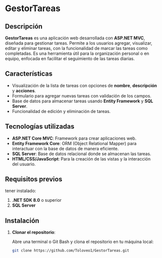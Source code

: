 # GestorTareas

## Descripción
**GestorTareas** es una aplicación web desarrollada con **ASP.NET MVC**, diseñada para gestionar tareas. Permite a los usuarios agregar, visualizar, editar y eliminar tareas, con la funcionalidad de
marcar las tareas como completadas. Es una herramienta útil para la organización personal o en equipo, enfocada en facilitar el seguimiento de las tareas diarias.

## Características

- Visualización de la lista de tareas con opciones de **nombre**, **descripción** y **acciones**.
- Formulario para agregar nuevas tareas con validación de los campos.
- Base de datos para almacenar tareas usando **Entity Framework** y **SQL Server**.
- Funcionalidad de edición y eliminación de tareas.

## Tecnologías utilizadas

- **ASP.NET Core MVC**: Framework para crear aplicaciones web.
- **Entity Framework Core**: ORM (Object Relational Mapper) para interactuar con la base de datos de manera eficiente.
- **SQL Server**: Base de datos relacional donde se almacenan las tareas.
- **HTML/CSS/JavaScript**: Para la creación de las vistas y la interacción del usuario.

## Requisitos previos

tener instalado:

1. **.NET SDK 8.0** o superior
2. **SQL Server**

## Instalación

1. **Clonar el repositorio**:

   Abre una terminal o Git Bash y clona el repositorio en tu máquina local:

   ```bash
   git clone https://github.com/Toloveo1/GestorTareas.git
